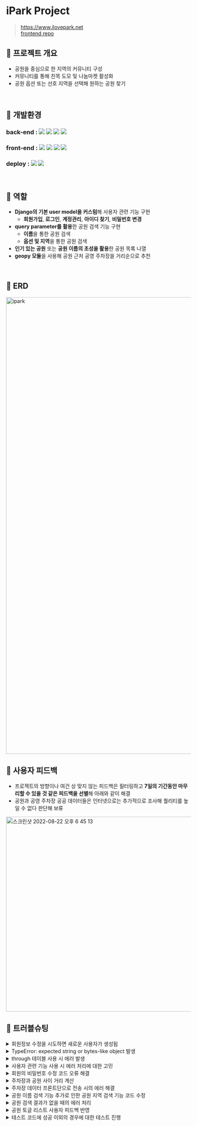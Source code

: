 # iPark Project
> https://www.ilovepark.net <br>
> [frontend repo](https://github.com/2JYK/iPark_frontend)

## 📌 프로젝트 개요
- 공원을 중심으로 한 지역의 커뮤니티 구성
- 커뮤니티를 통해 친목 도모 및 나눔마켓 활성화
- 공원 옵션 또는 선호 지역을 선택해 원하는 공원 찾기

<br>

## 📌 개발환경
### back-end : <img src="https://img.shields.io/badge/python-3.9.10-3776AB?style=for-the-badge&logo=python&logoColor=white"> <img src="https://img.shields.io/badge/django-4.0.6-092E20?style=for-the-badge&logo=django&logoColor=white"> <img src="https://img.shields.io/badge/django rest framework-4.0.6-red?style=for-the-badge&logo=django-rest-framework&logoColor=white"> <img src="https://img.shields.io/badge/postgreSQL-4169E1?style=for-the-badge&logo=postgreSQL&logoColor=white">

### front-end : <img src="https://img.shields.io/badge/html5-E34F26?style=for-the-badge&logo=html5&logoColor=white"> <img src="https://img.shields.io/badge/css-1572B6?style=for-the-badge&logo=css3&logoColor=white"> <img src="https://img.shields.io/badge/javascript-F7DF1E?style=for-the-badge&logo=javascript&logoColor=black"> <img src="https://img.shields.io/badge/jquery-0769AD?style=for-the-badge&logo=jquery&logoColor=white">

### deploy : <img src="https://img.shields.io/badge/Docker-2496ED?style=for-the-badge&logo=Docker&logoColor=white"> <img src="https://img.shields.io/badge/amazonaws-232F3E?style=for-the-badge&logo=amazonaws&logoColor=white">

<br>

## 📌 역할
- **Django의 기본 user model을 커스텀**해 사용자 관련 기능 구현
    - **회원가입**, **로그인**, **계정관리**, **아이디 찾기**, **비밀번호 변경**
- **query parameter를 활용**한 공원 검색 기능 구현
    - **이름**을 통한 공원 검색
    - **옵션 및 지역**을 통한 공원 검색
- **인기 있는 공원** 또는 **공원 이름의 초성을 활용**한 공원 목록 나열
- **geopy 모듈**을 사용해 공원 근처 공영 주차장을 거리순으로 추천

<br>

## 📌 ERD

<img width="1242" alt="ipark" src="https://user-images.githubusercontent.com/104303285/185301146-12508b43-dd0f-4bd1-afa1-5666f2fab8ea.png">

<br>

## 📌 사용자 피드백
- 프로젝트의 방향이나 여건 상 맞지 않는 피드백은 필터링하고 **7일의 기간동안 마무리할 수 있을 것 같은 피드백을 선별**해 아래와 같이 해결
- 공원과 공영 주차장 공공 데이터들은 인터넷으로는 추가적으로 조사해 퀄리티를 높일 수 없다 판단해 보류

<img width="530" alt="스크린샷 2022-08-22 오후 6 45 13" src="https://user-images.githubusercontent.com/99387514/185892052-7cecef17-bb12-4cf0-ab2a-f6d28a736bda.png">

<br>

## 📌 트러블슈팅
<details>
<summary>회원정보 수정을 시도하면 새로운 사용자가 생성됨</summary>
&nbsp;&nbsp;&nbsp;&nbsp;- 현재 로그인한 사용자의 정보를 같이 보내주지 않아 <code style="white-space:nowrap;">partial=True</code>로 인해 입력한 정보만 가진 사용자가 생성됨 <br>
&nbsp;&nbsp;&nbsp;&nbsp;- serializer에 로그인한 사용자의 데이터를 추가해 아래와 같이 보내주어 사용자의 정보를 수정할 수 있도록 조치 <br>
&nbsp;&nbsp;&nbsp;&nbsp;&nbsp;&nbsp;&nbsp;&nbsp;<code style="white-space:nowrap;">serializer = UserSerializer(user, data=request.data, partial=True)</code> <br>
    <br>
&nbsp;&nbsp;&nbsp;&nbsp; > github issue : https://github.com/2JYK/iPark_django_backend/issues/29 <br>
</details>

<details>
<summary>TypeError: expected string or bytes-like object 발생</summary>
&nbsp;&nbsp;&nbsp;&nbsp;- 정규표현식을 사용할 떄 해당 에러 발생 <br>
&nbsp;&nbsp;&nbsp;&nbsp;- <code style="white-space:nowrap;">birthday_input = correct_birthday.match(data.get("birthday", ""))</code>에서 에러가 발생하였고, 정규표현식을 사용할때는 생년월일의 값이 str로 들어와야 유효성을 검증할 수 있음 <br>
&nbsp;&nbsp;&nbsp;&nbsp;- <code style="white-space:nowrap;">birthday_input = correct_birthday.match(str(data.get("birthday", "")))</code>로 수정해 에러 해결 <br>
<br>
&nbsp;&nbsp;&nbsp;&nbsp; > github issue : https://github.com/2JYK/iPark_django_backend/issues/34 <br>
</details>

<details>
<summary>through 테이블 사용 시 에러 발생</summary>
&nbsp;&nbsp;&nbsp;&nbsp;- 애초에 모델 생성 시 같이 작성하였다면 에러가 나지 않았을 것이지만 한참 뒤에 생성하게 되어 에러 발생 <br>
&nbsp;&nbsp;&nbsp;&nbsp;- runserver에서는 에러가 나지 않지만, 테스트 코드 작성 시 에러 발생 <br>
&nbsp;&nbsp;&nbsp;&nbsp;&nbsp;&nbsp;&nbsp;&nbsp;<code style="white-space:nowrap;">django.db.utils.OperationalError: table "park_park_option" already exists</code> <br>
&nbsp;&nbsp;&nbsp;&nbsp;- migrate를 지웠다가 다시 생성하는 방법을 통해 에러 해결 <br>
<br>
&nbsp;&nbsp;&nbsp;&nbsp; > github issue : https://github.com/2JYK/iPark_django_backend/issues/57 <br>
</details>

<details>
<summary>사용자 관련 기능 사용 시 에러 처리에 대한 고민</summary>
&nbsp;&nbsp;&nbsp;&nbsp;- 맨 처음 기능 구현 시에는 기본 validator와 serializer의 custom validator의 정규표현식을 사용해 틀린 부분에 대한 에러 메세지를 사용자에게 alert를 통해 제시하도록 작성 <br>
&nbsp;&nbsp;&nbsp;&nbsp;- model 생성 시 각 항목에 맞는 field를 사용했기에 기본 validator의 에러 메세지가 사용자에게 제시되고, 대다수의 항목은 정규표현식을 바탕으로 한 에러메세지가 반영되지 않음 <br>
&nbsp;&nbsp;&nbsp;&nbsp;- 서비스를 사용하면서 필요없는 부분을 삭제하고 정규표현식이 불필요한 항목들을 수정 <br>
&nbsp;&nbsp;&nbsp;&nbsp;- 추가적으로 에러 메세지가 반영되지 않았던 부분들이 많고 틀린 부분을 다 보여주는 것이 보안에 좋지 않을수도 있다는 피드백이 있어 에러 메세지를 하나로 통일 <br>
&nbsp;&nbsp;&nbsp;&nbsp;- 사용자의 피드백을 반영하기 위해 다시 항목에 맞는 에러 메세지를 사용자에게 제시하였으며, alert창이 아닌 틀린 부분에 표시되도록 수정 <br>
    https://github.com/nikevapormax/iPark_django_backend/blob/942a473ba96c7aadaeb19ac6b3900b91042fcf8d/user/views.py#L34
    https://github.com/nikevapormax/iPark_django_backend/blob/942a473ba96c7aadaeb19ac6b3900b91042fcf8d/user/serializers.py#L22
front : https://github.com/nikevapormax/iPark_frontend/blob/1145041a5c36d3e4e6fbe5ee520914ff86d2a565/static/js/api_user.js#L47 <br>
<br>
> velog : https://velog.io/@nikevapormax/0809-iPark-project-%ED%94%BC%EB%93%9C%EB%B0%B1-%EC%88%98%EC%A0%95
</details>

<details>
<summary>회원의 비밀번호 수정 코드 오류 해결</summary>
&nbsp;&nbsp;&nbsp;&nbsp;- 회원의 비밀번호를 수정하는 코드 작성 시 <code style="white-space:nowrap;">validated_data</code>에 포함된 비밀번호를 서로 비교하도록 코드 작성 <br>
&nbsp;&nbsp;&nbsp;&nbsp;- 프론트엔드와 연동해 비밀번호를 수정하고, 포스트맨을 통해 비밀번호를 수정할 때는 문제가 없었으나 <code style="white-space:nowrap;">테스트 코드</code> 작성 시 에러 발생 <br>
    https://github.com/nikevapormax/iPark_django_backend/blob/531ab77844a2fefb2a38878bca05d4b43ede7172/user/tests.py#L330
&nbsp;&nbsp;&nbsp;&nbsp;- serializer의 코드에 문제가 있다는 것을 발견하고 아래와 같이 수정 (100번줄 ~)
https://github.com/nikevapormax/iPark_django_backend/blob/531ab77844a2fefb2a38878bca05d4b43ede7172/user/serializers.py#L100
</details>

<details>
<summary>주차장과 공원 사이 거리 계산</summary>
&nbsp;&nbsp;&nbsp;&nbsp;- csv 파일에 있는 공원의 위•경도와 주차장의 위•경도를 geopy 모듈의 location 함수를 사용해 거리 계산 시도 <br>
&nbsp;&nbsp;&nbsp;&nbsp;- 구글 코랩에서는 바로 계산이 되었으나, 해당 머신러닝 기능을 프로젝트에 사용하기 위해 함수화를 진행하며 계산이 되지 않음 <br>
&nbsp;&nbsp;&nbsp;&nbsp;- 디버깅을 통해 아래 코드의 위•경도가 <code style="white-space:nowrap;">괄호로 인해 문자열</code>이 됨을 체크 <br>
&nbsp;&nbsp;&nbsp;&nbsp;&nbsp;&nbsp;&nbsp;&nbsp; <code style="white-space:nowrap;">park_data["distance"] = park_data.apply(lambda x: distance.distance(x["park_coord"], x["parking_lot_coord"].km, axis=1)</code> <br>
&nbsp;&nbsp;&nbsp;&nbsp;- 이를 해결하기 위해 <code style="white-space:nowrap;">strip</code>을 사용해 괄호를 제거 <br>
https://github.com/nikevapormax/iPark_django_backend/blob/340c931a1db3004c5c2c768bcc7b1e61b5eec1f3/park/views.py#L26
</details>

<details>
<summary>주차장 데이터 프론트단으로 전송 시의 에러 해결</summary>
&nbsp;&nbsp;&nbsp;&nbsp;- 공영 주차장이 모든 공원 근처에 존재하지 않아 주차장과 공원을 매칭한 데이터가 존재하지 않는 경우 발생 <br>
&nbsp;&nbsp;&nbsp;&nbsp;- 주차장과 공원의 데이터를 for문을 사용해 프론트 단에 보내줄 list에 데이터를 append하는 코드의 로직으로 인해 데이터가 비어있는 경우는 index를 읽을 수 없다는 에러 발생 <br>
&nbsp;&nbsp;&nbsp;&nbsp;- <code style="white-space:nowrap;">try except 구문</code>을 활용해 데이터가 없는 경우 빈 문자열을 보내도록 조치해 에러 해결 <br>
https://github.com/nikevapormax/iPark_django_backend/blob/340c931a1db3004c5c2c768bcc7b1e61b5eec1f3/park/views.py#L49
</details>

<details>
<summary>공원 이름 검색 기능 추가로 인한 공원 지역 검색 기능 코드 수정</summary>
&nbsp;&nbsp;&nbsp;&nbsp;- 기존 로직은 공원의 옵션과 공원의 지역으로만 공원을 검색해 8 가지 밖에 되지 않는 공원 옵션 이외의 것들을 지역으로 처리 <br>
&nbsp;&nbsp;&nbsp;&nbsp;- 사용자 피드백 반영을 위해 공원 이름 검색 기능을 추가하게 되어 공원 이름과 공원 지역을 구분할 필요가 생김 <br>
&nbsp;&nbsp;&nbsp;&nbsp;&nbsp;&nbsp;&nbsp;&nbsp;- 공원 이름에 공원 지역과 비슷한 글자가 포함되게 되어 로직이 제대로 수행되지 않음 <br>
&nbsp;&nbsp;&nbsp;&nbsp;- 공원 지역의 맨 마지막 글자에 <code style="white-space:nowrap;">구 또는 시</code>가 있다는 점을 생각해 아래와 같이 로직 작성 <br>
https://github.com/nikevapormax/iPark_django_backend/blob/340c931a1db3004c5c2c768bcc7b1e61b5eec1f3/park/views.py#L178
</details>

<details>
<summary>공원 검색 결과가 없을 때의 에러 처리</summary>
&nbsp;&nbsp;&nbsp;&nbsp;- 공원의 검색결과가 없는 경우 <code style="white-space:nowrap;">QueryDoesNotExist</code> 에러로 인해 internal server error가 발생 <br>
&nbsp;&nbsp;&nbsp;&nbsp;- <code style="white-space:nowrap;">try except 구문</code>을 활용해 쿼리 결과가 없을 시 공원 검색 결과가 없다는 에러 메세지를 사용자에게 제시(183~200) <br>
https://github.com/nikevapormax/iPark_django_backend/blob/340c931a1db3004c5c2c768bcc7b1e61b5eec1f3/park/views.py#L183 <br>
</details>

<details>
<summary>공원 토글 리스트 사용자 피드백 반영</summary>
&nbsp;&nbsp;&nbsp;&nbsp;- 기존에는 공원의 모든 목록을 공원 이름을 가나다 순으로 정렬해 사용자에게 제시 <br>
&nbsp;&nbsp;&nbsp;&nbsp;- 공원 목록이 너무 많아 원하는 공원을 찾기 어렵다는 사용자 피드백이 있었고, 이를 반영하기 위해 공원 이름의 초성을 사용해 공원을 나누어 사용자에게 제시 <br>
https://github.com/nikevapormax/iPark_django_backend/blob/340c931a1db3004c5c2c768bcc7b1e61b5eec1f3/park/views.py#L214 <br>
front : https://github.com/nikevapormax/iPark_frontend/blob/1145041a5c36d3e4e6fbe5ee520914ff86d2a565/static/js/toggle.js#L2 <br>
<br>
> velog : https://velog.io/@nikevapormax/0808-iPark-project-%ED%94%BC%EB%93%9C%EB%B0%B1-%EC%88%98%EC%A0%95#%ED%86%A0%EA%B8%80%EC%9D%98-%EA%B3%B5%EC%9B%90-%EB%AA%A9%EB%A1%9D-%EB%82%98%EC%97%B4-%EB%B0%A9%EC%8B%9D-%EB%B3%80%EA%B2%BD
</details>

<details>
<summary>테스트 코드에 성공 이외의 경우에 대한 테스트 진행</summary>
&nbsp;&nbsp;&nbsp;&nbsp;- 기존 테스트 코드는 성공한 경우에 대한 테스트 코드와 실패했을 경우에 대한 테스트 케이스만 존재 <br>
&nbsp;&nbsp;&nbsp;&nbsp;- 실패에 대한 최대한 많은 케이스를 if 문 별로 만들기 위해 노력했으며, 테스트 코드를 작성하며 잘못된 serializer의 코드를 고치게 되어 중요성을 알게 됨 <br>
&nbsp;&nbsp;&nbsp;&nbsp;&nbsp;&nbsp;&nbsp;&nbsp;- park의 인기순 공원 나열과 토글 공원 리스트 부분은 단순한 get 요청이어서 실패하는 경우에 대해 작성하지 않음 <br>
user app(11 ~ 끝까지) : https://github.com/nikevapormax/iPark_django_backend/blob/7bbece5e799671bb5fab07f7b7203230d031c626/user/tests.py#L11 <br>
park app(60 ~ 끝까지) : https://github.com/nikevapormax/iPark_django_backend/blob/7bbece5e799671bb5fab07f7b7203230d031c626/park/tests.py#L60 <br>
 <br>
> velog : https://velog.io/@nikevapormax/0811-0813-%ED%85%8C%EC%8A%A4%ED%8A%B8-%EC%BD%94%EB%93%9C-%EC%9E%91%EC%84%B1
</details>
<br>

